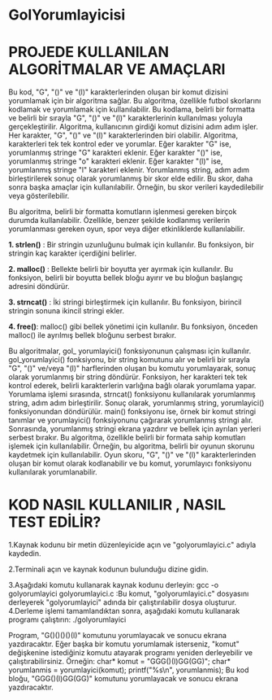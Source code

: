 # GolYorumlayicisi

# PROJEDE KULLANILAN ALGORİTMALAR VE AMAÇLARI
Bu kod, "G", "()" ve "(l)" karakterlerinden oluşan bir komut dizisini yorumlamak için bir algoritma sağlar. Bu algoritma, özellikle futbol skorlarını kodlamak ve yorumlamak için kullanılabilir. Bu kodlama, belirli bir formatta ve belirli bir sırayla "G", "()" ve "(l)" karakterlerinin kullanılması yoluyla gerçekleştirilir.
Algoritma, kullanıcının girdiği komut dizisini adım adım işler. Her karakter, "G", "()" ve "(l)" karakterlerinden biri olabilir. Algoritma, karakterleri tek tek kontrol eder ve yorumlar. Eğer karakter "G" ise, yorumlanmış stringe "G" karakteri eklenir. Eğer karakter "()" ise, yorumlanmış stringe "o" karakteri eklenir. Eğer karakter "(l)" ise, yorumlanmış stringe "l" karakteri eklenir.
Yorumlanmış string, adım adım birleştirilerek sonuç olarak yorumlanmış bir skor elde edilir. Bu skor, daha sonra başka amaçlar için kullanılabilir. Örneğin, bu skor verileri kaydedilebilir veya gösterilebilir.

Bu algoritma, belirli bir formatta komutların işlenmesi gereken birçok durumda kullanılabilir. Özellikle, benzer şekilde kodlanmış verilerin yorumlanması gereken oyun, spor veya diğer etkinliklerde kullanılabilir.

**1. strlen()** : Bir stringin uzunluğunu bulmak için kullanılır. Bu fonksiyon, bir stringin kaç karakter içerdiğini belirler.

**2. malloc()** : Bellekte belirli bir boyutta yer ayırmak için kullanılır. Bu fonksiyon, belirli bir boyutta bellek bloğu ayırır ve bu bloğun başlangıç adresini döndürür.

**3. strncat()** : İki stringi birleştirmek için kullanılır. Bu fonksiyon, birincil stringin sonuna ikincil stringi ekler.

**4. free()**: malloc() gibi bellek yönetimi için kullanılır. Bu fonksiyon, önceden malloc() ile ayrılmış bellek bloğunu serbest bırakır.

Bu algoritmalar, gol_ yorumlayici() fonksiyonunun çalışması için kullanılır.
gol_yorumlayici() fonksiyonu, bir string komutunu alır ve belirli bir sırayla "G", "()" ve/veya "(l)" harflerinden oluşan bu komutu yorumlayarak, sonuç olarak yorumlanmış bir string döndürür. Fonksiyon, her karakteri tek tek kontrol ederek, belirli karakterlerin varlığına bağlı olarak yorumlama yapar. Yorumlama işlemi sırasında, strncat() fonksiyonu kullanılarak yorumlanmış string, adım adım birleştirilir. Sonuç olarak, yorumlanmış string, yorumlayici() fonksiyonundan döndürülür.
main() fonksiyonu ise, örnek bir komut stringi tanımlar ve yorumlayici() fonksiyonunu çağırarak yorumlanmış stringi alır. Sonrasında, yorumlanmış stringi ekrana yazdırır ve bellek için ayrılan yerleri serbest bırakır.
Bu algoritma, özellikle belirli bir formata sahip komutları işlemek için kullanılabilir. Örneğin, bu algoritma, belirli bir oyunun skorunu kaydetmek için kullanılabilir. Oyun skoru, "G", "()" ve "(l)" karakterlerinden oluşan bir komut olarak kodlanabilir ve bu komut, yorumlayıcı fonksiyonu kullanılarak yorumlanabilir.

# KOD NASIL KULLANILIR , NASIL TEST EDİLİR?
1.Kaynak kodunu bir metin düzenleyicide açın ve "golyorumlayici.c" adıyla kaydedin.

2.Terminali açın ve kaynak kodunun bulunduğu dizine gidin.

3.Aşağıdaki komutu kullanarak kaynak kodunu derleyin:
       gcc -o golyorumlayici golyorumlayici.c   :Bu komut, "golyorumlayici.c" dosyasını derleyerek "golyorumlayici" adında bir çalıştırılabilir dosya oluşturur.
4.Derleme işlemi tamamlandıktan sonra, aşağıdaki komutu kullanarak programı çalıştırın: ./golyorumlayici

Program, "G()()()()(l)" komutunu yorumlayacak ve sonucu ekrana yazdıracaktır.
Eğer başka bir komutu yorumlamak isterseniz, "komut" değişkenine istediğiniz komutu atayarak programı yeniden derleyebilir ve çalıştırabilirsiniz. Örneğin:
char* komut = "GGG()(l)GG(GG)";
char* yorumlanmis = yorumlayici(komut);
printf("%s\n", yorumlanmis);
Bu kod bloğu, "GGG()(l)GG(GG)" komutunu yorumlayacak ve sonucu ekrana yazdıracaktır.

